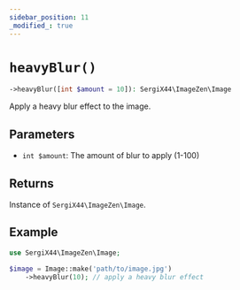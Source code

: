 ```yaml
---
sidebar_position: 11
_modified_: true
---
```

# `heavyBlur()`

```php
->heavyBlur([int $amount = 10]): SergiX44\ImageZen\Image
```
Apply a heavy blur effect to the image.

## Parameters

- `int $amount`: The amount of blur to apply (1-100)


## Returns

Instance of `SergiX44\ImageZen\Image`.

## Example

```php
use SergiX44\ImageZen\Image;

$image = Image::make('path/to/image.jpg')
    ->heavyBlur(10); // apply a heavy blur effect

```
